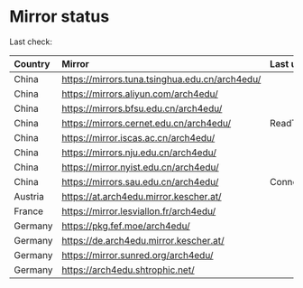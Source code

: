 <script src="./time.js"></script>
# Mirror status
Last check: <script type="text/javascript">localize(1749386841.266867);</script>

|Country|Mirror|Last update|
|:------|:-----|:----------|
|China|https://mirrors.tuna.tsinghua.edu.cn/arch4edu/|<script type="text/javascript">localize(1749365324);</script>|
|China|https://mirrors.aliyun.com/arch4edu/|<script type="text/javascript">localize(1749321963);</script>|
|China|https://mirrors.bfsu.edu.cn/arch4edu/|<script type="text/javascript">localize(1749321963);</script>|
|China|https://mirrors.cernet.edu.cn/arch4edu/|ReadTimeout|
|China|https://mirror.iscas.ac.cn/arch4edu/|<script type="text/javascript">localize(1749365324);</script>|
|China|https://mirrors.nju.edu.cn/arch4edu/|<script type="text/javascript">localize(1749278732);</script>|
|China|https://mirror.nyist.edu.cn/arch4edu/|<script type="text/javascript">localize(1749321963);</script>|
|China|https://mirrors.sau.edu.cn/arch4edu/|ConnectionError|
|Austria|https://at.arch4edu.mirror.kescher.at/|<script type="text/javascript">localize(1749365324);</script>|
|France|https://mirror.lesviallon.fr/arch4edu/|<script type="text/javascript">localize(1749020703);</script>|
|Germany|https://pkg.fef.moe/arch4edu/|<script type="text/javascript">localize(1749365324);</script>|
|Germany|https://de.arch4edu.mirror.kescher.at/|<script type="text/javascript">localize(1749365324);</script>|
|Germany|https://mirror.sunred.org/arch4edu/|<script type="text/javascript">localize(1749365324);</script>|
|Germany|https://arch4edu.shtrophic.net/|<script type="text/javascript">localize(1749321963);</script>|

<script src="./tablefilter/tablefilter.js"></script>
<script src="./table.js"></script>